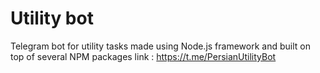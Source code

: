 # Utility bot
Telegram bot for utility tasks
made using Node.js framework and built on top of several NPM packages 
link : https://t.me/PersianUtilityBot
